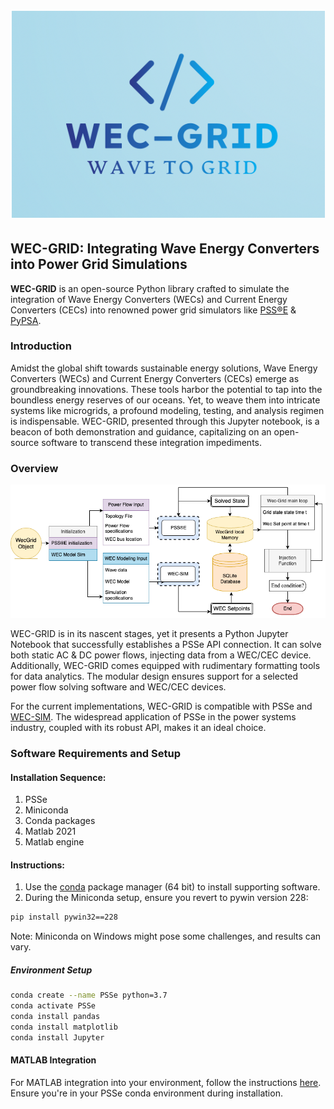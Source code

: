 
# ![WEC-GRID Logo](docs/wec-grid-logo.png)

## WEC-GRID: Integrating Wave Energy Converters into Power Grid Simulations

**WEC-GRID** is an open-source Python library crafted to simulate the integration of Wave Energy Converters (WECs) and Current Energy Converters (CECs) into renowned power grid simulators like [PSS®E](https://new.siemens.com/global/en/products/energy/services/transmission-distribution-smart-grid/consulting-and-planning/pss-software/pss-e.html) & [PyPSA](https://pypsa.org/).

### Introduction

Amidst the global shift towards sustainable energy solutions, Wave Energy Converters (WECs) and Current Energy Converters (CECs) emerge as groundbreaking innovations. These tools harbor the potential to tap into the boundless energy reserves of our oceans. Yet, to weave them into intricate systems like microgrids, a profound modeling, testing, and analysis regimen is indispensable. WEC-GRID, presented through this Jupyter notebook, is a beacon of both demonstration and guidance, capitalizing on an open-source software to transcend these integration impediments.

### Overview

![WEC-GRID Data Flowchart](docs/WecGrid-flowchart.png)

WEC-GRID is in its nascent stages, yet it presents a Python Jupyter Notebook that successfully establishes a PSSe API connection. It can solve both static AC & DC power flows, injecting data from a WEC/CEC device. Additionally, WEC-GRID comes equipped with rudimentary formatting tools for data analytics. The modular design ensures support for a selected power flow solving software and WEC/CEC devices. 

For the current implementations, WEC-GRID is compatible with PSSe and [WEC-SIM](https://wec-sim.github.io/WEC-Sim/). The widespread application of PSSe in the power systems industry, coupled with its robust API, makes it an ideal choice.

### Software Requirements and Setup

#### Installation Sequence:
1. PSSe
2. Miniconda
3. Conda packages
4. Matlab 2021
5. Matlab engine

#### Instructions:
1. Use the [conda](https://docs.conda.io/en/latest/miniconda.html) package manager (64 bit) to install supporting software.
2. During the Miniconda setup, ensure you revert to pywin version 228:
```bash
pip install pywin32==228
```
Note: Miniconda on Windows might pose some challenges, and results can vary.

##### Environment Setup
```bash
conda create --name PSSe python=3.7 
conda activate PSSe
conda install pandas
conda install matplotlib
conda install Jupyter
```
#### MATLAB Integration
For MATLAB integration into your environment, follow the instructions [here](https://www.mathworks.com/help/matlab/matlab_external/install-the-matlab-engine-for-python.html). Ensure you're in your PSSe conda environment during installation.

